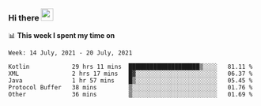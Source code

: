 ### Hi there <a href="https://www.gautamkrishnar.com/"><img src="https://media.giphy.com/media/hvRJCLFzcasrR4ia7z/giphy.gif" width="25px"></a>

📊 **This week I spent my time on**

<!--START_SECTION:waka-->
```text
Week: 14 July, 2021 - 20 July, 2021

Kotlin            29 hrs 11 mins  ████████████████████▒░░░░   81.11 % 
XML               2 hrs 17 mins   █▓░░░░░░░░░░░░░░░░░░░░░░░   06.37 % 
Java              1 hr 57 mins    █▒░░░░░░░░░░░░░░░░░░░░░░░   05.45 % 
Protocol Buffer   38 mins         ▒░░░░░░░░░░░░░░░░░░░░░░░░   01.76 % 
Other             36 mins         ▒░░░░░░░░░░░░░░░░░░░░░░░░   01.69 % 
```
<!--END_SECTION:waka-->
